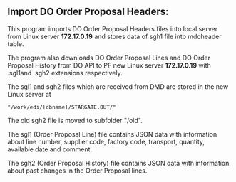 ## Import DO Order Proposal Headers:

This program imports DO Order Proposal Headers files into local server from Linux server **172.17.0.19** and stores data of sgh1 file into mdoheader table.

The program also downloads DO Order Proposal Lines and DO Order Proposal History from DO API to PF new Linux server **172.17.0.19** with .sgl1and .sgh2 extensions respectively.

The sgl1 and sgh2 files which are received from DMD are stored in the new Linux server at

```
"/work/edi/[dbname]/STARGATE.OUT/"
```

The old sgh2 file is moved to subfolder "/old".

The sgl1 \(Order Proposal Line\) file contains JSON data with information about line number, supplier code, factory code, transport, quantity, available date and comment.

The sgh2 \(Order Proposal History\) file contains JSON data with information about past changes in the Order Proposal lines.

